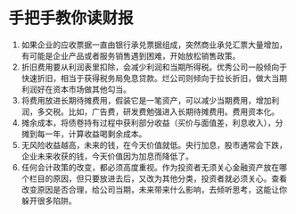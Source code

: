 # 手把手教你读财报

1. 如果企业的应收票据一直由银行承兑票据组成，突然商业承兑汇票大量增加，有可能是企业产品或者服务销售遇到困难，开始放松销售政策。
2. 折旧费用要从利润表里扣除，会减少利润和当期所得税。优秀公司一般倾向于快速折旧，相当于获得税务局免息贷款。烂公司则倾向于拉长折旧，做大当期利润好在资本市场做其他勾当。
3. 将费用放进长期待摊费用，假装它是一笔资产，可以减少当期费用，增加利润，多交税。比如，广告费，研发费勉强进入长期待摊费用。费用资本化。
4. 摊余成本，将债卷持有过程中获利部分收益（买价与面值差，利息收入），分摊到每一年，计算收益喝剩余成本。
5. 无风险收益越高，未来的钱，在今天价值就低。央行加息，股市通常会下跌，企业未来收获的钱，今天价值因为加息而降低了。
6. 任何会计政策的改变，都必须高度重视。作为投资者无须关心金融资产放在哪个栏目的原因，但只要放进去后，又改为其他分类，投资者就必须关心。查看改变原因是否合理，给公司当期，未来带来什么影响，去倾听思考，这能让你躲开很多陷阱。
